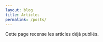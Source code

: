 ```yaml
---
layout: blog
title: Articles
permalink: /posts/
---
```


Cette page recense les articles déjà publiés.
